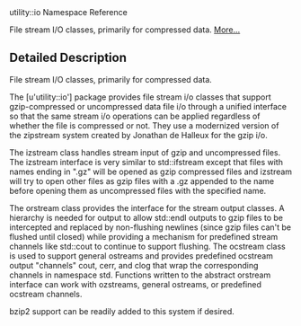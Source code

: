 <!-- --- title: Namespaceutility 1 1Io -->utility::io Namespace Reference

File stream I/O classes, primarily for compressed data. [More...](#details)

Detailed Description
--------------------

File stream I/O classes, primarily for compressed data.

The [u'utility::io'] package provides file stream i/o classes that support gzip-compressed or uncompressed data file i/o through a unified interface so that the same stream i/o operations can be applied regardless of whether the file is compressed or not. They use a modernized version of the zipstream system created by Jonathan de Halleux for the gzip i/o.

The izstream class handles stream input of gzip and uncompressed files. The izstream interface is very similar to std::ifstream except that files with names ending in ".gz" will be opened as gzip compressed files and izstream will try to open other files as gzip files with a .gz appended to the name before opening them as uncompressed files with the specified name.

The orstream class provides the interface for the stream output classes. A hierarchy is needed for output to allow std::endl outputs to gzip files to be intercepted and replaced by non-flushing newlines (since gzip files can't be flushed until closed) while providing a mechanism for predefined stream channels like std::cout to continue to support flushing. The ocstream class is used to support general ostreams and provides predefined ocstream output "channels" cout, cerr, and clog that wrap the corresponding channels in namespace std. Functions written to the abstract orstream interface can work with ozstreams, general ostreams, or predefined ocstream channels.

bzip2 support can be readily added to this system if desired.
